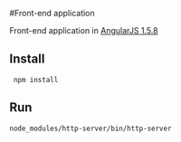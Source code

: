 #Front-end application

Front-end application in [AngularJS 1.5.8](https://angularjs.org/)

## Install

``` npm install```


## Run

```
node_modules/http-server/bin/http-server
```
